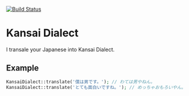 [![Build Status](https://travis-ci.org/omoon/php-kansai-dialect.svg?branch=master)](https://travis-ci.org/omoon/php-kansai-dialect)

# Kansai Dialect

I transale your Japanese into Kansai Dialect.

## Example

```php
KansaiDialect::translate('僕は男です。'); // わては男やねん。
KansaiDialect::translate('とても面白いですね。'); // めっちゃおもろいやん。
```